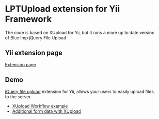 # LPTUpload extension for Yii Framework
The code is based on XUpload for Yii, but it runs a more up to date version of Blue Imp jQuery File Upload

## Yii extension page
[Extension page](http://www.yiiframework.com/extension/xupload/)

## Demo
[jQuery file upload](http://blueimp.github.com/jQuery-File-Upload/ "jQuery File Upload") extension for Yii, 
allows your users to easily upload files to the server.


* [XUpload Workflow example](http://www.yiiframework.com/wiki/348/xupload-workflow/)
* [Additional form data with XUpload](http://www.yiiframework.com/wiki/395/additional-form-data-with-xupload/)
